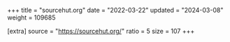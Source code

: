 +++
title = "sourcehut.org"
date = "2022-03-22"
updated = "2024-03-08"
weight = 109685

[extra]
source = "https://sourcehut.org/"
ratio = 5
size = 107
+++
